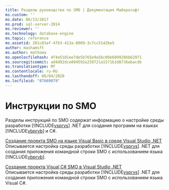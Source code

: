 ```yaml
---
title: Разделы руководства по SMO | Документация Майкрософт
ms.custom: ''
ms.date: 06/13/2017
ms.prod: sql-server-2014
ms.reviewer: ''
ms.technology: database-engine
ms.topic: reference
ms.assetid: 201c83af-47b3-413a-8909-3c7cc5142be5
author: mashamsft
ms.author: mathoma
ms.openlocfilehash: 4f4e5101ee7de5b765e9a56c0bb609928bb62971
ms.sourcegitcommit: ad4d92dce894592a259721a1571b1d8736abacdb
ms.translationtype: MT
ms.contentlocale: ru-RU
ms.lasthandoff: 08/04/2020
ms.locfileid: "87669079"
---
```

# <a name="smo-how-to-topics"></a>Инструкции по SMO
  Разделы инструкций по SMO содержат информацию о настройке среды разработки [!INCLUDE[vsprvs](../../includes/vsprvs-md.md)] .NET для создания программ на языках [!INCLUDE[vbprvb](../../includes/vbprvb-md.md)] и C#.  
  
 [Создание проекта SMO на языке Visual Basic в среде Visual Studio .NET](../../../2014/database-engine/dev-guide/create-a-visual-basic-smo-project-in-visual-studio-net.md)  
 Описывается настройка среды разработки [!INCLUDE[vsprvs](../../includes/vsprvs-md.md)] .NET для создания приложения командной строки SMO с использованием языка [!INCLUDE[vbprvb](../../includes/vbprvb-md.md)].  
  
 [Создание проекта Visual C&#35; SMO в Visual Studio .NET](../../relational-databases/server-management-objects-smo/how-to-create-a-visual-csharp-smo-project-in-visual-studio-net.md)  
 Описывается настройка среды разработки [!INCLUDE[vsprvs](../../includes/vsprvs-md.md)] .NET для создания приложения командной строки SMO с использованием языка Visual C#.  
  
  
